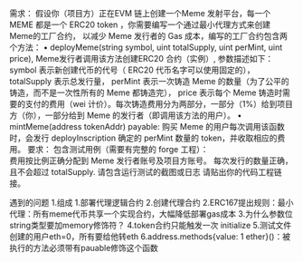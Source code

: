 需求：
  假设你（项目方）正在EVM 链上创建一个Meme 发射平台，每一个 MEME 都是一个 ERC20 token ，你需要编写一个通过最⼩代理方式来创建 Meme的⼯⼚合约，
  以减少 Meme 发行者的 Gas 成本，编写的⼯⼚合约包含两个方法：
    • deployMeme(string symbol, uint totalSupply, uint perMint, uint price), Meme发行者调⽤该⽅法创建ERC20 合约（实例）, 参数描述如下： symbol 表示新创建代币的代号（ ERC20 代币名字可以使用固定的），totalSupply 表示总发行量， perMint 表示一次铸造 Meme 的数量（为了公平的铸造，而不是一次性所有的 Meme 都铸造完）， price 表示每个 Meme 铸造时需要的支付的费用（wei 计价）。每次铸造费用分为两部分，一部分（1%）给到项目方（你），一部分给到 Meme 的发行者（即调用该方法的用户）。
    • mintMeme(address tokenAddr) payable: 购买 Meme 的用户每次调用该函数时，会发行 deployInscription 确定的 perMint 数量的 token，并收取相应的费用。
  要求：
    包含测试用例（需要有完整的 forge 工程）：   
    费用按比例正确分配到 Meme 发行者账号及项目方账号。
    每次发行的数量正确，且不会超过 totalSupply.
    请包含运行测试的截图或日志
    请贴出你的代码工程链接。

遇到的问题
  1.组成
    1.部署代理逻辑合约
    2.创建代理合约
  2.ERC167提出规则：最小代理：所有meme代币共享一个实现合约，大幅降低部署gas成本
  3.为什么参数位string类型要加memory修饰符？
  4.token合约只能触发一次 initialize
  5.测试文件创建的用户eth=0，所有要给他转eth
  6.address.methods{value: 1 ether}()：被执行的方法必须带有pauable修饰这个函数